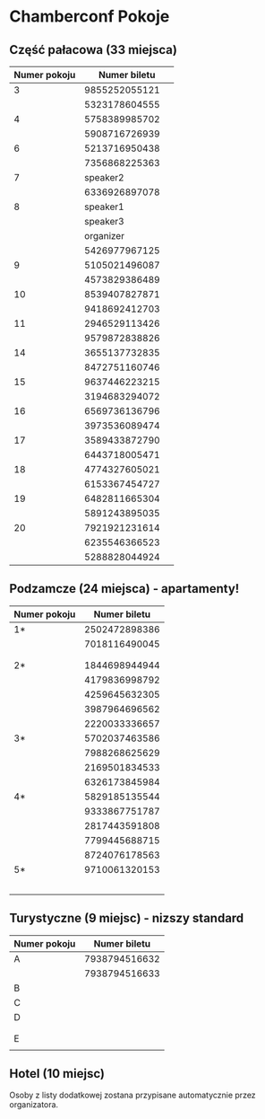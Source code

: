 # Chamberconf Pokoje


## Część pałacowa (33 miejsca)

| Numer pokoju        | Numer biletu          | 
| ------------------- |-----------------------|
| 3                   | 9855252055121         |
|                     | 5323178604555         |
| 4                   | 5758389985702         |
|                     | 5908716726939         |
| 6                   | 5213716950438         |
|                     | 7356868225363         |
| 7                   | speaker2              |
|                     | 6336926897078         |
| 8                   | speaker1              |
|                     | speaker3              |
|                     | organizer             |
|                     | 5426977967125         |
| 9                   | 5105021496087	        |
|                     | 4573829386489         |
| 10                  | 8539407827871         |
|                     | 9418692412703         |
| 11                  | 2946529113426         |
|                     | 9579872838826         |
| 14                  | 3655137732835         |
|                     | 8472751160746         |
| 15                  | 9637446223215         |
|                     | 3194683294072         |
| 16                  | 6569736136796         |
|                     | 3973536089474         |
| 17                  | 3589433872790         |
|                     | 6443718005471         |
| 18                  | 4774327605021         |
|                     | 6153367454727         |
| 19                  | 6482811665304         |
|                     | 5891243895035         |
| 20                  | 7921921231614         |
|                     | 6235546366523         |
|                     | 5288828044924         |


## Podzamcze (24 miejsca) - apartamenty!

| Numer pokoju        | Numer biletu          | 
| ------------------- |-----------------------|
| 1*                  |2502472898386          |
|                     |7018116490045          |
|                     |                       |
|                     |                       |
| 2*                  | 1844698944944         |
|                     | 4179836998792         |
|                     | 4259645632305         |
|                     | 3987964696562         |
|                     | 2220033336657         |
| 3*                  | 5702037463586         |
|                     | 7988268625629         |
|                     | 2169501834533         |
|                     | 6326173845984         |
| 4*                  | 5829185135544         |
|                     | 9333867751787         |
|                     | 2817443591808         |
|                     | 7799445688715         |
|                     | 8724076178563         |
| 5*                  | 9710061320153         |
|                     |                       |
|                     |                       |
|                     |                       |
|                     |                       |
|                     |                       |

## Turystyczne (9 miejsc) - nizszy standard

| Numer pokoju        | Numer biletu          | 
| ------------------- |-----------------------|
| A                   | 7938794516632         |
|                     | 7938794516633         |
| B                   |                       |
| C                   |                       |
| D                   |                       |
|                     |                       |
|                     |                       |
| E                   |                       |
|                     |                       |

## Hotel (10 miejsc)

Osoby z listy dodatkowej zostana przypisane automatycznie przez organizatora.
